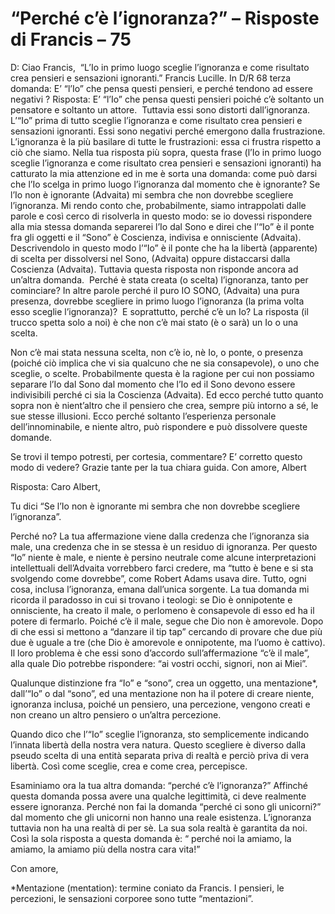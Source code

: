 # “Perché c’è l’ignoranza?” – Risposte di Francis – 75



D: Ciao Francis,&nbsp; &ldquo;L&rsquo;Io in primo luogo sceglie l&rsquo;ignoranza e come risultato crea pensieri e sensazioni ignoranti.&rdquo; Francis Lucille. In D/R 68 terza domanda: E&rsquo; &ldquo;l&rsquo;Io&rdquo; che pensa questi pensieri, e perch&eacute; tendono ad essere negativi ? Risposta: E&rsquo; &ldquo;l&rsquo;Io&rdquo; che pensa questi pensieri poich&eacute; c&rsquo;&egrave; soltanto un pensatore e soltanto un attore.&nbsp; Tuttavia essi sono distorti dall&rsquo;ignoranza. L&rsquo;&ldquo;Io&rdquo; prima di tutto sceglie l&rsquo;ignoranza e come risultato crea pensieri e sensazioni ignoranti. Essi sono negativi perch&eacute; emergono dalla frustrazione. L&rsquo;ignoranza &egrave; la pi&ugrave; basilare di tutte le frustrazioni: essa ci frustra rispetto a ci&ograve; che siamo. Nella tua risposta pi&ugrave; sopra, questa frase (l&rsquo;Io in primo luogo sceglie l&rsquo;ignoranza e come risultato crea pensieri e sensazioni ignoranti) ha catturato la mia attenzione ed in me &egrave; sorta una domanda: come pu&ograve; darsi che l&rsquo;Io scelga in primo luogo l&rsquo;ignoranza dal momento che &egrave; ignorante? Se l&rsquo;Io non &egrave; ignorante (Advaita) mi sembra che non dovrebbe scegliere l&rsquo;ignoranza. Mi rendo conto che, probabilmente, siamo intrappolati dalle parole e cos&igrave; cerco di risolverla in questo modo: se io dovessi rispondere alla mia stessa domanda separerei l&rsquo;Io dal Sono e direi che l&rsquo;&ldquo;Io&rdquo; &egrave; il ponte fra gli oggetti e il &ldquo;Sono&rdquo; &egrave; Coscienza, indivisa e onnisciente (Advaita). Descrivendolo in questo modo l&rsquo;&ldquo;Io&rdquo; &egrave; il ponte che ha la libert&agrave; (apparente) di scelta per dissolversi nel Sono, (Advaita) oppure distaccarsi dalla Coscienza (Advaita). Tuttavia questa risposta non risponde ancora ad un&rsquo;altra domanda.&nbsp; Perch&eacute; &egrave; stata creata (o scelta) l&rsquo;ignoranza, tanto per cominciare? In altre parole perch&eacute; il puro IO SONO, (Advaita) una pura presenza, dovrebbe scegliere in primo luogo l&rsquo;ignoranza (la prima volta esso sceglie l&rsquo;ignoranza)?&nbsp; E soprattutto, perch&eacute; c&rsquo;&egrave; un Io? La risposta (il trucco spetta solo a noi) &egrave; che non c&rsquo;&egrave; mai stato (&egrave; o sar&agrave;) un Io o una scelta.
  





Non c&rsquo;&egrave; mai stata nessuna scelta, non c&rsquo;&egrave; io, n&egrave; Io, o ponte, o presenza (poich&eacute; ci&ograve; implica che vi sia qualcuno che ne sia consapevole), o uno che sceglie, o scelte. Probabilmente questa &egrave; la ragione per cui non possiamo separare l&rsquo;Io dal Sono dal momento che l&rsquo;Io ed il Sono devono essere indivisibili perch&eacute; ci sia la Coscienza (Advaita). Ed ecco perch&eacute; tutto quanto sopra non &egrave; nient&rsquo;altro che il pensiero che crea, sempre pi&ugrave; intorno a s&eacute;, le sue stesse illusioni. Ecco perch&eacute; soltanto l&rsquo;esperienza personale dell&rsquo;innominabile, e niente altro, pu&ograve; rispondere e pu&ograve; dissolvere queste domande.





Se trovi il tempo potresti, per cortesia, commentare? E&rsquo; corretto questo modo di vedere? Grazie tante per la tua chiara guida. Con amore, Albert





Risposta: Caro Albert, 





Tu dici &ldquo;Se l&rsquo;Io non &egrave; ignorante mi sembra che non dovrebbe scegliere l&rsquo;ignoranza&rdquo;.





Perch&eacute; no? La tua affermazione viene dalla credenza che l&rsquo;ignoranza sia male, una credenza che in se stessa &egrave; un residuo di ignoranza. Per questo &ldquo;Io&rdquo; niente &egrave; male, e niente &egrave; persino neutrale come alcune interpretazioni intellettuali dell&rsquo;Advaita vorrebbero farci credere, ma &ldquo;tutto &egrave; bene e si sta svolgendo come dovrebbe&rdquo;, come Robert Adams usava dire. Tutto, ogni cosa, inclusa l&rsquo;ignoranza, emana dall&rsquo;unica sorgente. La tua domanda mi ricorda il paradosso in cui si trovano i teologi: se Dio &egrave; onnipotente e onnisciente, ha creato il male, o perlomeno &egrave; consapevole di esso ed ha il potere di fermarlo. Poich&eacute; c&rsquo;&egrave; il male, segue che Dio non &egrave; amorevole. Dopo di che essi si mettono a &ldquo;danzare il tip tap&rdquo; cercando di provare che due pi&ugrave; due &egrave; uguale a tre (che Dio &egrave; amorevole e onnipotente, ma l&rsquo;uomo &egrave; cattivo). Il loro problema &egrave; che essi sono d&rsquo;accordo sull&rsquo;affermazione &ldquo;c&rsquo;&egrave; il male&rdquo;, alla quale Dio potrebbe rispondere: &ldquo;ai vostri occhi, signori, non ai Miei&rdquo;.





Qualunque distinzione fra &ldquo;Io&rdquo; e &ldquo;sono&rdquo;, crea un oggetto, una mentazione*, dall&rsquo;&ldquo;Io&rdquo; o dal &ldquo;sono&rdquo;, ed una mentazione non ha il potere di creare niente, ignoranza inclusa, poich&eacute; un pensiero, una percezione, vengono creati e non creano un altro pensiero o un&rsquo;altra percezione.





Quando dico che l&rsquo;&ldquo;Io&rdquo; sceglie l&rsquo;ignoranza, sto semplicemente indicando l&rsquo;innata libert&agrave; della nostra vera natura. Questo scegliere &egrave; diverso dalla pseudo scelta di una entit&agrave; separata priva di realt&agrave; e perci&ograve; priva di vera libert&agrave;. Cos&igrave; come sceglie, crea e come crea, percepisce.





Esaminiamo ora la tua altra domanda: &ldquo;perch&eacute; c&rsquo;&egrave; l&rsquo;ignoranza?&rdquo; Affinch&eacute; questa domanda possa avere una qualche legittimit&agrave;, ci deve realmente essere ignoranza. Perch&eacute; non fai la domanda &ldquo;perch&eacute; ci sono gli unicorni?&rdquo; dal momento che gli unicorni non hanno una reale esistenza. L&rsquo;ignoranza tuttavia non ha una realt&agrave; di per s&egrave;. La sua sola realt&agrave; &egrave; garantita da noi. Cos&igrave; la sola risposta a questa domanda &egrave;: &ldquo; perch&eacute; noi la amiamo, la amiamo, la amiamo pi&ugrave; della nostra cara vita!&rdquo;





Con amore,





*Mentazione (mentation): termine coniato da Francis. I pensieri, le percezioni, le sensazioni corporee sono tutte &ldquo;mentazioni&rdquo;.










